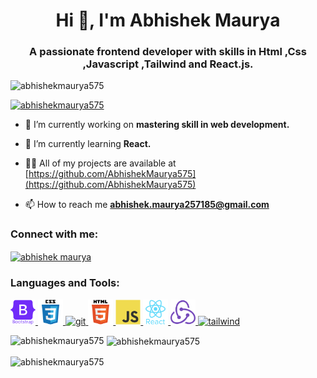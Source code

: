 <h1 align="center">Hi 👋, I'm Abhishek Maurya</h1>
<h3 align="center">A passionate frontend developer with skills in Html ,Css ,Javascript ,Tailwind and React.js.</h3>

<p align="left"> <img src="https://komarev.com/ghpvc/?username=abhishekmaurya575&label=Profile%20views&color=0e75b6&style=flat" alt="abhishekmaurya575" /> </p>

<p align="left"> <a href="https://github.com/ryo-ma/github-profile-trophy"><img src="https://github-profile-trophy.vercel.app/?username=abhishekmaurya575" alt="abhishekmaurya575" /></a> </p>

- 🔭 I’m currently working on **mastering skill in web development.**

- 🌱 I’m currently learning **React.**

- 👨‍💻 All of my projects are available at [https://github.com/AbhishekMaurya575](https://github.com/AbhishekMaurya575)

- 📫 How to reach me **abhishek.maurya257185@gmail.com**

<h3 align="left">Connect with me:</h3>
<p align="left">
<a href="https://linkedin.com/in/abhishek maurya" target="blank"><img align="center" src="https://raw.githubusercontent.com/rahuldkjain/github-profile-readme-generator/master/src/images/icons/Social/linked-in-alt.svg" alt="abhishek maurya" height="30" width="40" /></a>
</p>

<h3 align="left">Languages and Tools:</h3>
<p align="left"> <a href="https://getbootstrap.com" target="_blank" rel="noreferrer"> <img src="https://raw.githubusercontent.com/devicons/devicon/master/icons/bootstrap/bootstrap-plain-wordmark.svg" alt="bootstrap" width="40" height="40"/> </a> <a href="https://www.w3schools.com/css/" target="_blank" rel="noreferrer"> <img src="https://raw.githubusercontent.com/devicons/devicon/master/icons/css3/css3-original-wordmark.svg" alt="css3" width="40" height="40"/> </a> <a href="https://git-scm.com/" target="_blank" rel="noreferrer"> <img src="https://www.vectorlogo.zone/logos/git-scm/git-scm-icon.svg" alt="git" width="40" height="40"/> </a> <a href="https://www.w3.org/html/" target="_blank" rel="noreferrer"> <img src="https://raw.githubusercontent.com/devicons/devicon/master/icons/html5/html5-original-wordmark.svg" alt="html5" width="40" height="40"/> </a> <a href="https://developer.mozilla.org/en-US/docs/Web/JavaScript" target="_blank" rel="noreferrer"> <img src="https://raw.githubusercontent.com/devicons/devicon/master/icons/javascript/javascript-original.svg" alt="javascript" width="40" height="40"/> </a> <a href="https://reactjs.org/" target="_blank" rel="noreferrer"> <img src="https://raw.githubusercontent.com/devicons/devicon/master/icons/react/react-original-wordmark.svg" alt="react" width="40" height="40"/> </a> <a href="https://redux.js.org" target="_blank" rel="noreferrer"> <img src="https://raw.githubusercontent.com/devicons/devicon/master/icons/redux/redux-original.svg" alt="redux" width="40" height="40"/> </a> <a href="https://tailwindcss.com/" target="_blank" rel="noreferrer"> <img src="https://www.vectorlogo.zone/logos/tailwindcss/tailwindcss-icon.svg" alt="tailwind" width="40" height="40"/> </a> </p>

<p><img align="left" src="https://github-readme-stats.vercel.app/api/top-langs?username=abhishekmaurya575&show_icons=true&locale=en&layout=compact" alt="abhishekmaurya575" /></p>

<p>&nbsp;<img align="center" src="https://github-readme-stats.vercel.app/api?username=abhishekmaurya575&show_icons=true&locale=en" alt="abhishekmaurya575" /></p>

<p><img align="center" src="https://github-readme-streak-stats.herokuapp.com/?user=abhishekmaurya575&" alt="abhishekmaurya575" /></p>
